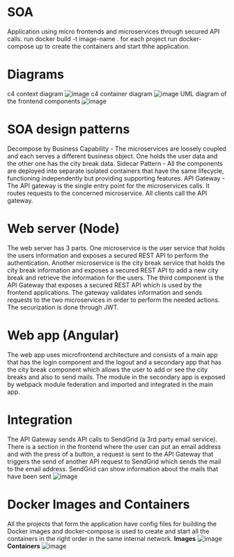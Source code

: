 # SOA
Application using micro frontends and microservices through secured API calls.
run docker build -t image-name . for each project
run docker-compose up to create the containers and start thhe application.
# Diagrams
c4 context diagram
![image](https://user-images.githubusercontent.com/48327577/154115745-01e32ee1-4852-4c95-82b0-566106fd77fa.png)
c4 container diagram
![image](https://user-images.githubusercontent.com/48327577/154115770-6469c991-9b23-4430-ac60-b67ff33b3c8d.png)
UML diagram of the frontend components
![image](https://user-images.githubusercontent.com/48327577/154115795-d3f3dde5-c0ea-4074-8b13-8dcf563a2bc0.png)

# SOA design patterns
Decompose by Business Capability - The microservices are loosely coupled and each serves a different business object. One holds the user data and the other one has the city break data.
Sidecar Pattern - All the components are deployed into separate isolated containers that have the same lifecycle, functioning independently but providing supporting features.
API Gateway - The API gateway is the single entry point for the microservices calls. It routes requests to the concerned microservice. All clients call the API gateway.
# Web server (Node)
The web server has 3 parts. One microservice is the user service that holds the users information and exposes a secured REST API to perform the authentication.
Another microservice is the city break service that holds the city break information and exposes a secured REST API to add a new city break and retrieve the information for the users.
The third component is the API Gateway that exposes a secured REST API which is used by the frontend applications. The gateway validates information and sends requests to the two microservices in order to perform the needed actions.
The securization is done through JWT.
# Web app (Angular)
The web app uses microfrontend architecture and consists of a main app that has the login component and the logout and a secondary app that has the city break component which allows the user to add or see the city breaks and  also to send mails. The module in the secondary app is exposed by webpack module federation and imported and integrated in the main app.
# Integration
The API Gateway sends API calls to SendGrid (a 3rd party email service). There is a section in the frontend where the user can put an email address and with the press of a button, a request is sent to the API Gateway that triggers the send of another API request to SendGrid which sends the mail to the email address.
SendGrid can show information about the mails that have been sent
![image](https://user-images.githubusercontent.com/48327577/154115855-d6cd2199-c5cb-49d8-915b-5cb3e78ad26d.png)

# Docker Images and Containers
All the projects that form the application have config files for building the Docker images and docker-compose is used to create and start all the containers in the right order in the same internal network.
**Images**
![image](https://user-images.githubusercontent.com/48327577/154115898-8b31ce1e-db03-48eb-ad99-ab034b414504.png)
**Containers**
![image](https://user-images.githubusercontent.com/48327577/154115974-5c1f9764-291e-4cde-9d54-cf464a20acff.png)

